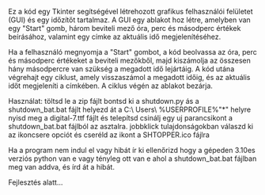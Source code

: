 Ez a kód egy Tkinter segítségével létrehozott grafikus felhasználói felületet (GUI) és egy időzítőt tartalmaz. A GUI egy ablakot hoz létre, amelyben van egy "Start" gomb, három beviteli mező óra, perc és másodperc értékek beírásához, valamint egy címke az aktuális idő megjelenítéséhez.


Ha a felhasználó megnyomja a "Start" gombot, a kód beolvassa az óra, perc és másodperc értékeket a beviteli mezőkből, majd kiszámolja az összesen hány másodpercre van szükség a megadott idő lejártáig. A kód utána végrehajt egy ciklust, amely visszaszámol a megadott időig, és az aktuális időt megjeleníti a címkében. A ciklus végén az ablakot bezárja.


Használat:
töltsd le a zip fájlt
bontsd ki a shutdown.py ás a shutdown_bat.bat fájlt helyezd át a C:\ Users\ %USERPROFILE%\"*" helyre
nyisd meg a digital-7.ttf fájlt és telepítsd
csinálj egy uj parancsikont a shutdown_bat.bat fájlból az asztalra.
jobbklick tulajdonságokban válaszd ki az ikoncsere opciót és cseréld az ikont a SHTOPPER.ico fájlra

 Ha a program nem indul el vagy hibát ír ki ellenőrizd hogy a gépeden 3.10es verziós python van e vagy tényleg ott van e ahol a shutdown_bat.bat fájlban meg van addva, és írd át a hibát.


Fejlesztés alatt...